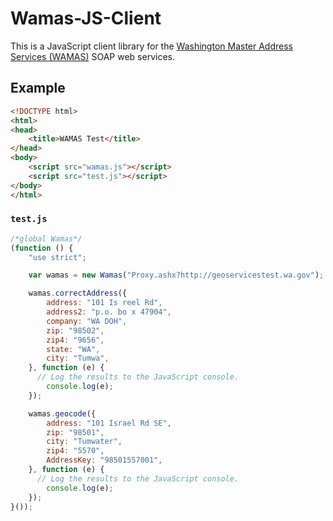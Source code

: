 Wamas-JS-Client
===============

This is a JavaScript client library for the [Washington Master Address Services (WAMAS)] SOAP web services.

[Washington Master Address Services (WAMAS)]:https://www.ocio.wa.gov/initiatives/washington-master-address-services-wamas

## Example ##

```html
<!DOCTYPE html>
<html>
<head>
	<title>WAMAS Test</title>
</head>
<body>
	<script src="wamas.js"></script>
	<script src="test.js"></script>
</body>
</html>
```

### `test.js` ###
```javascript
/*global Wamas*/
(function () {
	"use strict";

	var wamas = new Wamas("Proxy.ashx?http://geoservicestest.wa.gov");

	wamas.correctAddress({
		address: "101 Is reel Rd",
		address2: "p.o. bo x 47904",
		company: "WA DOH",
		zip: "98502",
		zip4: "9656",
		state: "WA",
		city: "Tumwa",
	}, function (e) {
	  // Log the results to the JavaScript console.
		console.log(e);
	});

	wamas.geocode({
		address: "101 Israel Rd SE",
		zip: "98501",
		city: "Tumwater",
		zip4: "5570",
		AddressKey: "98501557001",
	}, function (e) {
	  // Log the results to the JavaScript console.
		console.log(e);
	});
}());
```
